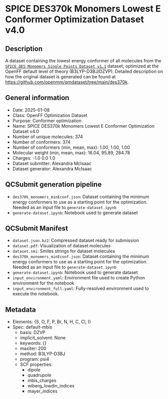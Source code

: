 # SPICE DES370k Monomers Lowest E Conformer Optimization Dataset v4.0

## Description
A dataset containing the lowest energy conformer of all molecules from the [`SPICE DES Monomers Single Points Dataset v1.1`](https://github.com/openforcefield/qca-dataset-submission/tree/master/submissions/2021-11-15-QMDataset-DES-monomers-single-points) dataset, optimized at the OpenFF default level of theory (B3LYP-D3BJ/DZVP). Detailed description on how the original dataset is generated can be found at https://github.com/openmm/qmdataset/tree/main/des370k.

## General information
* Date: 2025-01-08
* Class: OpenFF Optimization Dataset
* Purpose: Conformer optimization
* Name: SPICE DES370k Monomers Lowest E Conformer Optimization Dataset v4.0
* Number of unique molecules: 374
* Number of conformers: 374
* Number of conformers (min, mean, max): 1.00, 1.00, 1.00
* Molecular weight (min, mean, max): 16.04, 95.89, 284.78
* Charges: -1.0 0.0 1.0
* Dataset submitter: Alexandra McIsaac
* Dataset generator: Alexandra McIsaac

## QCSubmit generation pipeline
* `des370k_monomers_minEconf.json`: Dataset containing the minimum energy conformers to use as a starting point for the optimization. Needed as an input file to `generate-dataset.ipynb`
* `generate-dataset.ipynb`: Notebook used to generate dataset

## QCSubmit Manifest
* `dataset.json.bz2`: Compressed dataset ready for submission
* `dataset.pdf`: Visualization of dataset molecules
* `dataset.smi`: Smiles strings for dataset molecules
* `des370k_monomers_minEconf.json`: Dataset containing the minimum energy conformers to use as a starting point for the optimization. Needed as an input file to `generate-dataset.ipynb`
* `generate-dataset.ipynb`: Notebook used to generate dataset
* `input_environment.yaml`: Environment file used to create Python environment for the notebook
* `input_environment_full.yaml`: Fully-resolved environment used to execute the notebook.

## Metadata
* Elements: {S, O, F, P, Br, N, H, C, Cl, I}
* Spec: default-mbis
  * basis: DZVP
  * implicit_solvent: None
  * keywords: {}
  * maxiter: 200
  * method: B3LYP-D3BJ
  * program: psi4
  * SCF properties:
    * dipole
    * quadrupole
    * mbis_charges
    * wiberg_lowdin_indices
    * mayer_indices
